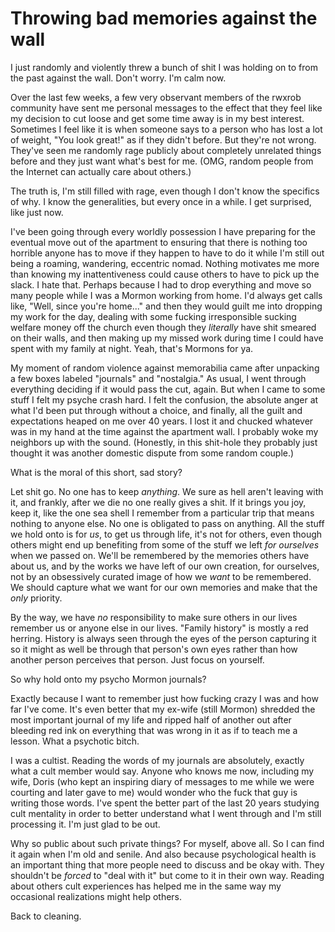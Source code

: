 # Throwing bad memories against the wall

I just randomly and violently threw a bunch of shit I was holding on to from the past against the wall. Don't worry. I'm calm now.

Over the last few weeks, a few very observant members of the rwxrob community have sent me personal messages to the effect that they feel like my decision to cut loose and get some time away is in my best interest. Sometimes I feel like it is when someone says to a person who has lost a lot of weight, "You look great!" as if they didn't before. But they're not wrong. They've seen me randomly rage publicly about completely unrelated things before and they just want what's best for me. (OMG, random people from the Internet can actually care about others.)

The truth is, I'm still filled with rage, even though I don't know the specifics of why. I know the generalities, but every once in a while. I get surprised, like just now.

I've been going through every worldly possession I have preparing for the eventual move out of the apartment to ensuring that there is nothing too horrible anyone has to move if they happen to have to do it while I'm still out being a roaming, wandering, eccentric nomad. Nothing motivates me more than knowing my inattentiveness could cause others to have to pick up the slack. I hate that. Perhaps because I had to drop everything and move so many people while I was a Mormon working from home. I'd always get calls like, "Well, since you're home..." and then they would guilt me into dropping my work for the day, dealing with some fucking irresponsible sucking welfare money off the church even though they *literally* have shit smeared on their walls, and then making up my missed work during time I could have spent with my family at night. Yeah, that's Mormons for ya.

My moment of random violence against memorabilia came after unpacking a few boxes labeled "journals" and "nostalgia." As usual, I went through everything deciding if it would pass the cut, again. But when I came to some stuff I felt my psyche crash hard. I felt the confusion, the absolute anger at what I'd been put through without a choice, and finally, all the guilt and expectations heaped on me over 40 years. I lost it and chucked whatever was in my hand at the time against the apartment wall. I probably woke my neighbors up with the sound. (Honestly, in this shit-hole they probably just thought it was another domestic dispute from some random couple.)

What is the moral of this short, sad story?

Let shit go. No one has to keep *anything*. We sure as hell aren't leaving with it, and frankly, after we die no one really gives a shit. If it brings you joy, keep it, like the one sea shell I remember from a particular trip that means nothing to anyone else. No one is obligated to pass on anything. All the stuff we hold onto is for *us*, to get us through life, it's not for others, even though others might end up benefiting from some of the stuff we left *for ourselves* when we passed on. We'll be remembered by the memories others have about us, and by the works we have left of our own creation, for ourselves, not by an obsessively curated image of how we *want* to be remembered. We should capture what we want for our own memories and make that the *only* priority.

By the way, we have *no* responsibility to make sure others in our lives remember us or anyone else in our lives. "Family history" is mostly a red herring. History is always seen through the eyes of the person capturing it so it might as well be through that person's own eyes rather than how another person perceives that person. Just focus on yourself.

So why hold onto my psycho Mormon journals?

Exactly because I want to remember just how fucking crazy I was and how far I've come. It's even better that my ex-wife (still Mormon) shredded the most important journal of my life and ripped half of another out after bleeding red ink on everything that was wrong in it as if to teach me a lesson. What a psychotic bitch.

I was a cultist. Reading the words of my journals are absolutely, exactly what a cult member would say. Anyone who knows me now, including my wife, Doris (who kept an inspiring diary of messages to me while we were courting and later gave to me) would wonder who the fuck that guy is writing those words. I've spent the better part of the last 20 years studying cult mentality in order to better understand what I went through and I'm still processing it. I'm just glad to be out.

Why so public about such private things? For myself, above all. So I can find it again when I'm old and senile. And also because psychological health is an important thing that more people need to discuss and be okay with. They shouldn't be *forced* to "deal with it" but come to it in their own way. Reading about others cult experiences has helped me in the same way my occasional realizations might help others.

Back to cleaning.
